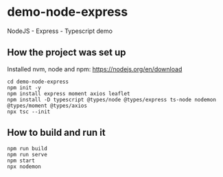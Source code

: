 # demo-node-express
NodeJS - Express - Typescript demo 


## How the project was set up

Installed nvm, node and npm: https://nodejs.org/en/download

```
cd demo-node-express
npm init -y
npm install express moment axios leaflet
npm install -D typescript @types/node @types/express ts-node nodemon @types/moment @types/axios
npx tsc --init
```

## How to build and run it

```
npm run build
npm run serve
npm start
npx nodemon
 ```